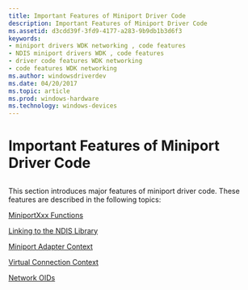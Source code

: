 ```yaml
---
title: Important Features of Miniport Driver Code
description: Important Features of Miniport Driver Code
ms.assetid: d3cdd39f-3fd9-4177-a283-9b9db1b3d6f3
keywords:
- miniport drivers WDK networking , code features
- NDIS miniport drivers WDK , code features
- driver code features WDK networking
- code features WDK networking
ms.author: windowsdriverdev
ms.date: 04/20/2017
ms.topic: article
ms.prod: windows-hardware
ms.technology: windows-devices
---
```


# Important Features of Miniport Driver Code


## <a href="" id="ddk-important-features-of-miniport-driver-code-ng"></a>


This section introduces major features of miniport driver code. These features are described in the following topics:

[MiniportXxx Functions](miniportxxx-functions.md)

[Linking to the NDIS Library](linking-to-the-ndis-library.md)

[Miniport Adapter Context](miniport-adapter-context.md)

[Virtual Connection Context](virtual-connection-context.md)

[Network OIDs](network-oids.md)

 

 





